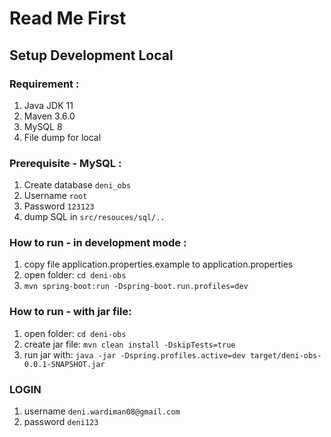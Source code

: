 # Read Me First

## Setup Development Local

### Requirement :

1. Java JDK 11
2. Maven 3.6.0
3. MySQL 8
4. File dump for local

### Prerequisite - MySQL :

1. Create database `deni_obs`
2. Username `root`
3. Password `123123`
4. dump SQL in `src/resouces/sql/..`

### How to run - in development mode :

1. copy file application.properties.example to application.properties
1. open folder: `cd deni-obs`
2. `mvn spring-boot:run -Dspring-boot.run.profiles=dev`

### How to run - with jar file:

1. open folder: `cd deni-obs`
2. create jar file: `mvn clean install -DskipTests=true`
3. run jar with: `java -jar -Dspring.profiles.active=dev target/deni-obs-0.0.1-SNAPSHOT.jar`

### LOGIN
1. username `deni.wardiman08@gmail.com`
2. password `deni123`